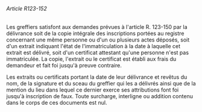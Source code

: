 ###### Article R123-152

Les greffiers satisfont aux demandes prévues à l'article R. 123-150 par la délivrance soit de la copie intégrale des inscriptions portées au registre concernant une même personne ou d'un ou plusieurs actes déposés, soit d'un extrait indiquant l'état de l'immatriculation à la date à laquelle cet extrait est délivré, soit d'un certificat attestant qu'une personne n'est pas immatriculée. La copie, l'extrait ou le certificat est établi aux frais du demandeur et fait foi jusqu'à preuve contraire.

Les extraits ou certificats portant la date de leur délivrance et revêtus du nom, de la signature et du sceau du greffier qui les a délivrés ainsi que de la mention du lieu dans lequel ce dernier exerce ses attributions font foi jusqu'à inscription de faux. Toute surcharge, interligne ou addition contenu dans le corps de ces documents est nul.

